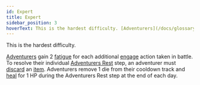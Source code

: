 ```yaml
---
id: Expert
title: Expert
sidebar_position: 3
hoverText: This is the hardest difficulty. [Adventurers](/docs/glossary/adventurer) gain 2 [fatigue](/docs/glossary/fatigue) for each additional [engage](/docs/battles/adventurer-turn/engage) action taken in battle. To resolve their individual [Adventurers Rest](/docs/campaign/day/end-of-day-phase) step, an adventurer must [discard](/docs/glossary/discard) an [item](/docs/adventurer/items/). Adventurers remove 1 die from their cooldown track and [heal](/docs/glossary/healing) for 1 HP during the Adventurers Rest step at the end of each day.
---
```


This is the hardest difficulty.

[Adventurers](/docs/glossary/adventurer) gain 2 [fatigue](/docs/glossary/fatigue) for each additional [engage](/docs/battles/adventurer-turn/engage) action taken in battle. To resolve their individual [Adventurers Rest](/docs/campaign/day/end-of-day-phase) step, an adventurer must [discard](/docs/glossary/discard) an [item](/docs/adventurer/items/). Adventurers remove 1 die from their cooldown track and [heal](/docs/glossary/healing) for 1 HP during the Adventurers Rest step at the end of each day.
